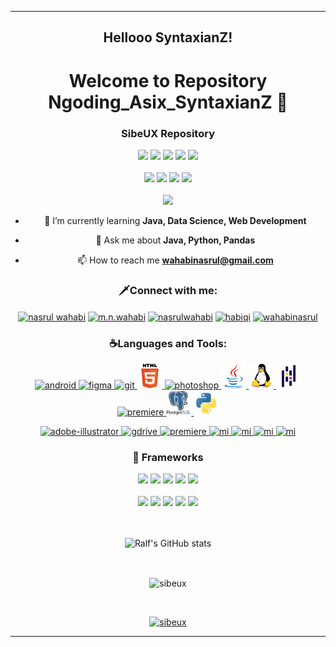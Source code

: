 --------------------------------------------------------------------------------------------------------------------------

<h2 align="center">Hellooo SyntaxianZ!</h1>

<h1 align="center">Welcome to Repository Ngoding_Asix_SyntaxianZ 👋</h1>

<h3 align="center">SibeUX Repository</h3>

 <div align="center">

  <span>

   <img src="https://img.shields.io/badge/Python-3869A8?style=for-the-badge&logo=python&logoColor=white"/>

   <img src="https://img.shields.io/badge/Jupyter Notebook-E34E00?style=for-the-badge&logo=jupyternotebook&logoColor=white"/>

   <img src="https://img.shields.io/badge/JAVA-B37400?style=for-the-badge&logo=java&logoColor=white"/>

   <img src="https://img.shields.io/badge/PHP-574F97?style=for-the-badge&logo=php&logoColor=white"/>

   <img src="https://img.shields.io/badge/C++-FF007B?style=for-the-badge&logo=cplusplus&logoColor=white"/>

  </span>

 </div>

</br>

 <div align="center">

  <span>
   
   <img src="https://img.shields.io/badge/HTML5-E34F26?style=for-the-badge&logo=html5&logoColor=white"/>
   
   <img src="https://img.shields.io/badge/JavaScript-F7DF1E?style=for-the-badge&logo=javascript&logoColor=black"/>
   
   <img src="https://img.shields.io/badge/CSS3-1572B6?style=for-the-badge&logo=css3&logoColor=white"/>
   
   <img src="https://img.shields.io/badge/Git-E34F26?style=for-the-badge&logo=Git&logoColor=white"/>

  </span>

 </div>

</br>

<div align="center"

<p align="center">
	<img width="450em" src="https://github-readme-stats.vercel.app/api/top-langs/?username=sibeux&layout=compact&custom_title=Most used languages&langs_count=10&include_all_commits=true&hide_progress=true&hide_border=false&theme=tokyonight&hide=">
</p>

</div>

<div align="center">

- 🌱 I’m currently learning **Java, Data Science, Web Development**

- 💬 Ask me about **Java, Python, Pandas**

- 📫 How to reach me **wahabinasrul@gmail.com**

</div>

 <h3 align="center">🗡️Connect with me:</h3>

 <p align="center">
<a href="https://www.linkedin.com/in/m-nasrul-wahabi-a35a97181/" target="_blank"><img align="center" src="https://raw.githubusercontent.com/rahuldkjain/github-profile-readme-generator/master/src/images/icons/Social/linked-in-alt.svg" alt="nasrul wahabi" height="30" width="40" /></a>
<a href="https://fb.com/m.n.wahabi" target="_blank"><img align="center" src="https://raw.githubusercontent.com/rahuldkjain/github-profile-readme-generator/master/src/images/icons/Social/facebook.svg" alt="m.n.wahabi" height="30" width="40" /></a>
<a href="https://instagram.com/nasrulwahabi" target="_blank"><img align="center" src="https://raw.githubusercontent.com/rahuldkjain/github-profile-readme-generator/master/src/images/icons/Social/instagram.svg" alt="nasrulwahabi" height="30" width="40" /></a>
<a href="https://www.youtube.com/c/habiqi" target="_blank"><img align="center" src="https://raw.githubusercontent.com/rahuldkjain/github-profile-readme-generator/master/src/images/icons/Social/youtube.svg" alt="habiqi" height="30" width="40" /></a>
<a href="https://www.hackerrank.com/wahabinasrul" target="_blank"><img align="center" src="https://raw.githubusercontent.com/rahuldkjain/github-profile-readme-generator/master/src/images/icons/Social/hackerrank.svg" alt="wahabinasrul" height="30" width="40" /></a>
</p>

<h3 align="center">☕Languages and Tools:</h3>
<p align="center"> 
<a href="https://developer.android.com" target="_blank" rel="noreferrer"> <img src="https://www.vectorlogo.zone/logos/android/android-official.svg" alt="android" width="40" height="40"/> </a> 
<a href="https://www.figma.com/" target="_blank" rel="noreferrer"> <img src="https://www.vectorlogo.zone/logos/figma/figma-icon.svg" alt="figma" width="40" height="40"/> </a> 
<a href="https://git-scm.com/" target="_blank" rel="noreferrer"> <img src="https://www.vectorlogo.zone/logos/git-scm/git-scm-icon.svg" alt="git" width="40" height="40"/> </a> 
<a href="https://www.w3.org/html/" target="_blank" rel="noreferrer"> <img src="https://raw.githubusercontent.com/devicons/devicon/master/icons/html5/html5-original-wordmark.svg" alt="html5" width="40" height="40"/> </a> 
<a href="https://www.adobe.com/products/photoshop.html" target="_blank" rel="noreferrer"> <img src="https://upload.wikimedia.org/wikipedia/commons/2/20/Photoshop_CC_icon.png" alt="photoshop" width="40" height="40"/> </a>
<a href="https://www.java.com" target="_blank" rel="noreferrer"> <img src="https://raw.githubusercontent.com/devicons/devicon/master/icons/java/java-original.svg" alt="java" width="40" height="40"/> </a> <a href="https://www.linux.org/" target="_blank" rel="noreferrer"> <img src="https://raw.githubusercontent.com/devicons/devicon/master/icons/linux/linux-original.svg" alt="linux" width="40" height="40"/> </a> 
<a href="https://pandas.pydata.org/" target="_blank" rel="noreferrer"> <img src="https://raw.githubusercontent.com/devicons/devicon/2ae2a900d2f041da66e950e4d48052658d850630/icons/pandas/pandas-original.svg" alt="pandas" width="40" height="40"/> </a> 
<a href="https://www.adobe.com/products/aftereffects.html" target="_blank" rel="noreferrer"> <img src="https://github.com/sibeux/Ngoding_Asix_SyntaxianZ/blob/MyProgram/Doc/Windows/AE.jpg" alt="premiere" width="40" height="40"/> </a>
<a href="https://www.postgresql.org" target="_blank" rel="noreferrer"> <img src="https://raw.githubusercontent.com/devicons/devicon/master/icons/postgresql/postgresql-original-wordmark.svg" alt="postgresql" width="40" height="40"/> </a> 
<a href="https://www.python.org" target="_blank" rel="noreferrer"> <img src="https://raw.githubusercontent.com/devicons/devicon/master/icons/python/python-original.svg" alt="python" width="40" height="40"/> </a> </p>

<p align="center">
<a href="https://www.adobe.com/products/illustrator.html" target="_blank" rel="noreferrer"> <img src="https://www.vectorlogo.zone/logos/adobe_illustrator/adobe_illustrator-icon.svg" alt="adobe-illustrator" width="40" height="40"/> </a> 
<a href="https://drive.google.com/" target="_blank" rel="noreferrer"> <img src="https://www.vectorlogo.zone/logos/google_drive/google_drive-icon.svg" alt="gdrive" width="40" height="40"/> </a>
<a href="https://www.adobe.com/products/premiere.html" target="_blank" rel="noreferrer"> <img src="https://github.com/sibeux/Ngoding_Asix_SyntaxianZ/blob/MyProgram/Doc/Windows/PR.jpg" alt="premiere" width="40" height="40"/> </a>
<a href="https://code.visualstudio.com/" target="_blank" rel="noreferrer"> <img src="https://www.vectorlogo.zone/logos/visualstudio_code/visualstudio_code-icon.svg" alt="mi" width="40" height="40"/> </a>
<a href="https://brave.com/" target="_blank" rel="noreferrer"> <img src="https://www.vectorlogo.zone/logos/brave/brave-icon.svg" alt="mi" width="40" height="40"/> </a>
<a href="https://developer.mozilla.org/en-US/docs/Web/CSS?retiredLocale=id" target="_blank" rel="noreferrer"> <img src="https://www.vectorlogo.zone/logos/w3_css/w3_css-icon.svg" alt="mi" width="40" height="40"/> </a>
<a href="https://www.php.net/" target="_blank" rel="noreferrer"> <img src="https://www.vectorlogo.zone/logos/php/php-icon.svg" alt="mi" width="40" height="40"/> </a>
</p>

<h3 align="center"> 🚀 Frameworks </h3>

<div align="center">

 <span>

  <img src="https://img.shields.io/badge/React-20232A?style=for-the-badge&logo=react&logoColor=61DAFB"/>

  <img src="https://img.shields.io/badge/Sass-CC6699?style=for-the-badge&logo=sass&logoColor=white"/>

  <img src="https://img.shields.io/badge/.NET-512BD4?style=for-the-badge&logo=dotnet&logoColor=white"/>

  <img src="https://img.shields.io/badge/Yarn-2C8EBB?style=for-the-badge&logo=yarn&logoColor=white"/>

  <img src="https://img.shields.io/badge/Node.js-339933?style=for-the-badge&logo=nodedotjs&logoColor=white"/>

 </span>

</div>

</br>

<div align="center">

 <span>  

  <img src="https://img.shields.io/badge/NuGet-004880?style=for-the-badge&logo=nuget&logoColor=white"/>

  <img src="https://img.shields.io/badge/Bootstrap-563D7C?style=for-the-badge&logo=bootstrap&logoColor=white"/>  

  <img src="https://img.shields.io/badge/Postman-FF6C37?style=for-the-badge&logo=Postman&logoColor=white"/>

  <img src="https://img.shields.io/badge/firebase-ffca28?style=for-the-badge&logo=firebase&logoColor=black"/>  

  <img src="https://img.shields.io/badge/Docker-2CA5E0?style=for-the-badge&logo=docker&logoColor=white"/>

 </span>

</div>

</br>

</br>

<div align="center">

![Ralf's GitHub stats](https://github-readme-stats.vercel.app/api?username=sibeux&show_icons=true&theme=tokyonight)

</div>

</br>

<div align="center">

<p><img align="center" src="https://github-readme-streak-stats.herokuapp.com/?user=sibeux&show_icons=true&theme=tokyonight" alt="sibeux" /></p>
 
</br>
 
<div align="center">
  
<p align="center"> <a href="https://github.com/ryo-ma/github-profile-trophy"><img src="https://github-profile-trophy.vercel.app/?username=sibeux&show_icons=true&theme=tokyonight" alt="sibeux" /></a> </p> 

-------------------------------------------------------------------------------------------------------------------------